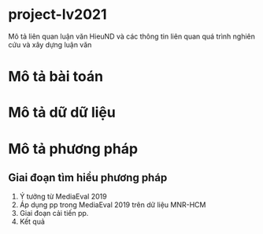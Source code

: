 # project-lv2021
Mô tả liên quan luận văn HieuND và các thông tin liên quan quá trình nghiên cứu và xây dựng luận văn

# Mô tả bài toán

# Mô tả dữ dữ liệu

# Mô tả phương pháp
## Giai đoạn tìm hiểu phương pháp
1. Ý tưởng từ MediaEval 2019
2. Áp dụng pp trong MediaEval 2019 trên dữ liệu MNR-HCM
3. Giai đoạn cải tiến pp.
4. Kết quả

 
